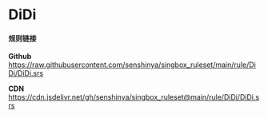 # DiDi

#### 规则链接

**Github**
https://raw.githubusercontent.com/senshinya/singbox_ruleset/main/rule/DiDi/DiDi.srs

**CDN**
https://cdn.jsdelivr.net/gh/senshinya/singbox_ruleset@main/rule/DiDi/DiDi.srs